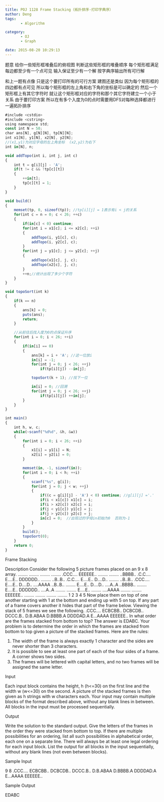 ```yaml
---
title: POJ 1128 Frame Stacking（拓扑排序·打印字典序）
author: Deng
tags: 
       - Algorithm

category: 
       - OJ
       - Graph

date: 2015-08-20 10:29:13
---
```

题意 给你一些矩形框堆叠后的俯视图 判断这些矩形框的堆叠顺序 每个矩形框满足每边都至少有一个点可见 输入保证至少有一个解 按字典序输出所有可行解

和上一题有点像 只是这个要打印所有的可行方案 建图还是类似 因为每个矩形框的四边都有点可见 所以每个矩形框的左上角和右下角的坐标是可以确定的 然后一个矩形框上有其它字符时 就让这个矩形框对应的字符和那个其它字符建立一个小于关系 由于要打印方案 所以在有多个入度为0的点时需要用DFS对每种选择都进行一遍拓扑排序

```js 
#include <cstdio>
#include <cstring>
using namespace std;
const int N = 50;
char ans[N], g[N][N], tp[N][N];
int x1[N], y1[N], x2[N], y2[N];
//(x1,y1)为对应字母的左上角坐标  (x2,y2)为右下
int in[N], n;

void addTopo(int i, int j, int c)
{
    int t = g[i][j] - 'A';
    if(t != c && !tp[c][t])
    {
        ++in[t];
        tp[c][t] = 1;
    }
}

void build()
{
    memset(tp, 0, sizeof(tp)); //tp[i][j] = 1表示有i < j的关系
    for(int c = n = 0; c < 26; ++c)
    {
        if(in[c] < 0) continue;
        for(int i = x1[c]; i <= x2[c]; ++i)
        {
            addTopo(i, y1[c], c);
            addTopo(i, y2[c], c);
        }
        for(int j = y1[c]; j <= y2[c]; ++j)
        {
            addTopo(x1[c], j, c);
            addTopo(x2[c], j, c);
        }
        ++n;//统计出现了多少个字符
    }
}

void topoSort(int k)
{
    if(k == n)
    {
        ans[k] = 0;
        puts(ans);
        return;
    }

    //从前往后找入度为0的点保证升序
    for(int i = 0; i < 26; ++i)
    {
        if(in[i] == 0)
        {
            ans[k] = i + 'A'; //这一位放i
            in[i] = -1;
            for(int j = 0; j < 26; ++j)
                if(tp[i][j]) --in[j];

            topoSort(k + 1); //找下一位

            in[i] = 0; //回溯
            for(int j = 0; j < 26; ++j)
                if(tp[i][j]) ++in[j];
        }
    }
}

int main()
{
    int h, w, c;
    while(~scanf("%d%d", &h, &w))
    {
        for(int i = 0; i < 26; ++i)
        {
            x1[i] = y1[i] = N;
            x2[i] = y2[i] = 0;
        }

        memset(in, -1, sizeof(in));
        for(int i = 0; i < h; ++i)
        {
            scanf("%s", g[i]);
            for(int j = 0; j < w; ++j)
            {
                if((c = g[i][j] - 'A') < 0) continue; //g[i][j] ='.'
                if(i < x1[c]) x1[c] = i;
                if(i > x2[c]) x2[c] = i;
                if(j < y1[c]) y1[c] = j;
                if(j > y2[c]) y2[c] = j;
                in[c] = 0;  //出现过的字母in初始为0  否则为-1
            }
        }
        build();
        topoSort(0);
    }
    return 0;
}
```

Frame Stacking

Description
Consider the following 5 picture frames placed on an 9 x 8 array.
........ ........ ........ ........ .CCC.... EEEEEE.. ........ ........ ..BBBB.. .C.C.... E....E.. DDDDDD.. ........ ..B..B.. .C.C.... E....E.. D....D.. ........ ..B..B.. .CCC.... E....E.. D....D.. ....AAAA ..B..B.. ........ E....E.. D....D.. ....A..A ..BBBB.. ........ E....E.. DDDDDD.. ....A..A ........ ........ E....E.. ........ ....AAAA ........ ........ EEEEEE.. ........ ........ ........ ........ 1 2 3 4 5
Now place them on top of one another starting with 1 at the bottom and ending up with 5 on top. If any part of a frame covers another it hides that part of the frame below.
Viewing the stack of 5 frames we see the following.
.CCC.... ECBCBB.. DCBCDB.. DCCC.B.. D.B.ABAA D.BBBB.A DDDDAD.A E...AAAA EEEEEE..
In what order are the frames stacked from bottom to top? The answer is EDABC.
Your problem is to determine the order in which the frames are stacked from bottom to top given a picture of the stacked frames. Here are the rules:
1. The width of the frame is always exactly 1 character and the sides are never shorter than 3 characters.
2. It is possible to see at least one part of each of the four sides of a frame. A corner shows two sides.
3. The frames will be lettered with capital letters, and no two frames will be assigned the same letter.

Input

Each input block contains the height, h (h<=30) on the first line and the width w (w<=30) on the second. A picture of the stacked frames is then given as h strings with w characters each.
Your input may contain multiple blocks of the format described above, without any blank lines in between. All blocks in the input must be processed sequentially.

Output

Write the solution to the standard output. Give the letters of the frames in the order they were stacked from bottom to top. If there are multiple possibilities for an ordering, list all such possibilities in alphabetical order, each one on a separate line. There will always be at least one legal ordering for each input block. List the output for all blocks in the input sequentially, without any blank lines (not even between blocks).

Sample Input

9 8 .CCC.... ECBCBB.. DCBCDB.. DCCC.B.. D.B.ABAA D.BBBB.A DDDDAD.A E...AAAA EEEEEE..

Sample Output

EDABC